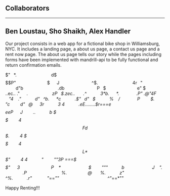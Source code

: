 Collaborators
--------------
--------------
Ben Loustau, Sho Shaikh, Alex Handler
-------------------------------------

Our project consists in a web app for a fictional bike shop in Williamsburg, NYC. It includes a landing page, a about us page, a contact us page and a rent now page. The about us page tells our story while the pages including forms have been implemented with mandrill-api to be fully functional and return confirmation emails.

$"  *.      
              d$$$$$$$P"                  $    J
                  ^$.                    4r  "
                  d"b                    .db
                  P  $                  e" $
        ..ec.. ."    *.              zP  $.zec..
    .^        3*b.    *.          .P" .@"4F      "4
  ."        d"  ^b.    *c        .$"  d"  $        %
  /          P      $.    "c      d"  @    3r        3
4        .eE........$r===e$$$$eeP    J      *..        b
$      $$$$$      $  4$$$$$$$    F      d$$$.      4
$      $$$$$      $  4$$$$$$$    L      *$$$"      4
4        "      ""3P ===$$$$$$"    3                  P
  *                $      """        b                J
  ".            .P                    %.            @
    %.        z*"                      ^%.        .r"
        "*==*""                            ^"*==*""


Happy Renting!!!